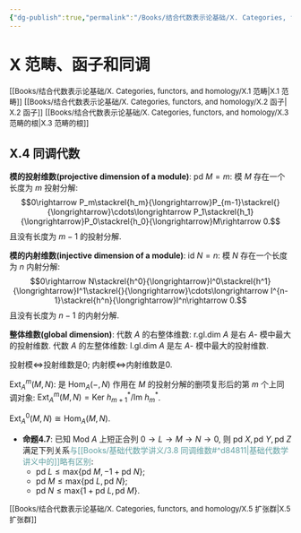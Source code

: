 ```yaml
---
{"dg-publish":true,"permalink":"/Books/结合代数表示论基础/Ⅹ. Categories, functors, and homology/Ⅹ.4 同调代数/","dgPassFrontmatter":true,"created":"2024-08-05T17:26:19.234+08:00","updated":"2024-08-06T21:55:42.570+08:00"}
---
```


# Ⅹ 范畴、函子和同调

<font size="2">[[Books/结合代数表示论基础/Ⅹ. Categories, functors, and homology/Ⅹ.1 范畴\|Ⅹ.1 范畴]]</font>
<font size="2"> [[Books/结合代数表示论基础/Ⅹ. Categories, functors, and homology/Ⅹ.2 函子\|Ⅹ.2 函子]]</font>
<font size="2">[[Books/结合代数表示论基础/Ⅹ. Categories, functors, and homology/Ⅹ.3 范畴的根\|Ⅹ.3 范畴的根]]</font>
## Ⅹ.4 同调代数

**模的投射维数(projective dimension of a module)**:  $\mathrm{pd\ }M=m$: 模 $M$ 存在一个长度为 $m$ 投射分解: 
$$0\rightarrow P_m\stackrel{h_m}{\longrightarrow}P_{m-1}\stackrel{}{\longrightarrow}\cdots\longrightarrow P_1\stackrel{h_1}{\longrightarrow}P_0\stackrel{h_0}{\longrightarrow}M\rightarrow 0.$$且没有长度为 $m-1$ 的投射分解.

**模的内射维数(injective dimension of a module)**:  $\mathrm{id\ }N=n$: 模 $N$ 存在一个长度为 $n$ 内射分解: 
$$0\rightarrow N\stackrel{h^0}{\longrightarrow}I^0\stackrel{h^1}{\longrightarrow}I^1\stackrel{}{\longrightarrow}\cdots\longrightarrow I^{n-1}\stackrel{h^n}{\longrightarrow}I^n\rightarrow 0.$$且没有长度为 $n-1$ 的内射分解.

**整体维数(global dimension)**: 代数 $A$ 的右整体维数:  $\mathrm{r.gl.dim}\ A$ 是右 $A$- 模中最大的投射维数. 代数 $A$ 的左整体维数:  $\mathrm{l.gl.dim}\ A$ 是左 $A$- 模中最大的投射维数.

投射模$\Longleftrightarrow$投射维数是0;
内射模$\Longleftrightarrow$内射维数是0.

 $\mathrm{Ext}^{m}_{A}(M,N)$: 是 $\mathrm{Hom}_A(-,N)$ 作用在 $M$ 的投射分解的删项复形后的第 $m$ 个上同调对象:  $\mathrm{Ext}^{m}_{A}(M,N)=\mathrm{Ker\ }h^*_{m+1}/\mathrm{Im\ }h^*_m$.

 $\mathrm{Ext}^{0}_{A}(M,N)\cong \mathrm{Hom}_A(M,N)$.

+ **命题4.7**: 已知 $\mathrm{Mod\ }A$ 上短正合列 $0\rightarrow L\rightarrow M\rightarrow N\rightarrow 0$, 则 $\mathrm{pd\ }X,\mathrm{pd\ }Y,\mathrm{pd\ }Z$ 满足下列关系<font color=CadetBlue>与[[Books/基础代数学讲义/3.8 同调维数#^d84811\|基础代数学讲义中的]]略有区别</font>:
	+ $\mathrm{pd\ }L\leqslant \mathrm{max}\{ \mathrm{pd\ }M,-1+\mathrm{pd\ }N \}$;
	+ $\mathrm{pd\ }M\leqslant \mathrm{max}\{ \mathrm{pd\ }L,\mathrm{pd\ }N \}$;
	+ $\mathrm{pd\ }N\leqslant \mathrm{max}\{ 1+\mathrm{pd\ }L,\mathrm{pd\ }M \}$.

<font size="2">[[Books/结合代数表示论基础/Ⅹ. Categories, functors, and homology/Ⅹ.5 扩张群\|Ⅹ.5 扩张群]]</font>